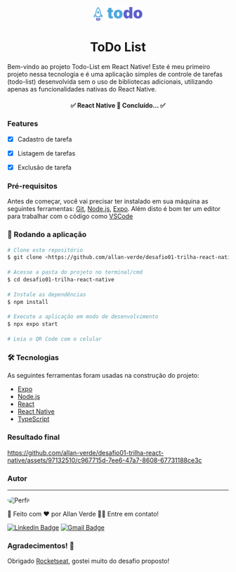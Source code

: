 <p align="center">
  <img src="./src/assets/images/logo.png" alt="ToDo List Logo">
</p>
<h1 align="center">ToDo List</h1>

Bem-vindo ao projeto Todo-List em React Native! Este é meu primeiro projeto nessa tecnologia e é uma aplicação simples de controle de tarefas (todo-list) desenvolvida sem o uso de bibliotecas adicionais, utilizando apenas as funcionalidades nativas do React Native.

<h4 align="center"> 
	✅  React Native 🚀 Concluído...  ✅
</h4>


### Features

- [x] Cadastro de tarefa
- [x] Listagem de tarefas
- [X] Exclusão de tarefa


### Pré-requisitos

Antes de começar, você vai precisar ter instalado em sua máquina as seguintes ferramentas:
[Git](https://git-scm.com), [Node.js](https://nodejs.org/en/), [Expo](https://expo.dev/).
Além disto é bom ter um editor para trabalhar com o código como [VSCode](https://code.visualstudio.com/)


### 🎲 Rodando a aplicação

```bash
# Clone este repositório
$ git clone <https://github.com/allan-verde/desafio01-trilha-react-native>

# Acesse a pasta do projeto no terminal/cmd
$ cd desafio01-trilha-react-native

# Instale as dependências
$ npm install

# Execute a aplicação em modo de desenvolvimento
$ npx expo start

# Leia o QR Code com o celular
```


### 🛠 Tecnologias

As seguintes ferramentas foram usadas na construção do projeto:

- [Expo](https://expo.io/)
- [Node.js](https://nodejs.org/en/)
- [React](https://pt-br.reactjs.org/)
- [React Native](https://reactnative.dev/)
- [TypeScript](https://www.typescriptlang.org/)


### Resultado final
https://github.com/allan-verde/desafio01-trilha-react-native/assets/97132510/c967715d-7ee6-47a7-8608-67731188ce3c


### Autor
---

<img style="border-radius: 50%;" src="https://github.com/allan-verde.png" width="100px;" alt="Perfil"/>

🚀 Feito com ❤️ por Allan Verde 👋🏽 Entre em contato!

[![Linkedin Badge](https://img.shields.io/badge/-Allan-blue?style=flat-square&logo=Linkedin&logoColor=white&link=https://www.linkedin.com/in/allan-verde/)]([https://www.linkedin.com/in/tgmarinho/](https://www.linkedin.com/in/allan-verde/)) 
[![Gmail Badge](https://img.shields.io/badge/-allangree2906@gmail.com-c14438?style=flat-square&logo=Gmail&logoColor=white&link=mailto:allangreen2906@gmail.com)](mailto:allangreen2906@gmail.com)

### Agradecimentos! 🤗
Obrigado [Rocketseat](https://rocketseat.com.br/), gostei muito do desafio proposto!
